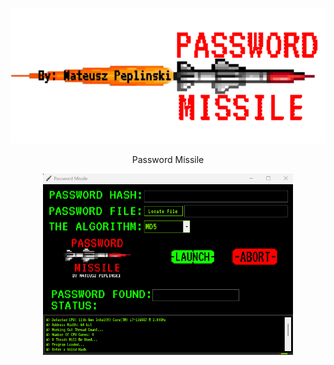 
<p align="center">
  <img width="600" src="src/resources/graphicsResources/githubLogo.png" alt="mainIcon">
</p>
<p align="center">
  Password Missile
</p>
<p align="center">
  <img width="400" src="src/resources/graphicsResources/passwordMissileDemo.gif" alt="mainScreenGIF">
</p>
